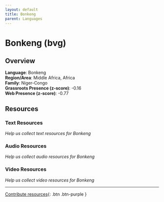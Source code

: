 ```yaml
---
layout: default
title: Bonkeng
parent: Languages
---
```


# Bonkeng (bvg)

## Overview

**Language**: Bonkeng  
**Region/Area**: Middle Africa, Africa  
**Family**: Niger-Congo  
**Grassroots Presence (z-score)**: -0.16  
**Web Presence (z-score)**: -0.77  

## Resources

### Text Resources
*Help us collect text resources for Bonkeng*

### Audio Resources
*Help us collect audio resources for Bonkeng*

### Video Resources
*Help us collect video resources for Bonkeng*

---

[Contribute resources](https://forms.office.com/e/1SfLJx3u1r){: .btn .btn-purple }
